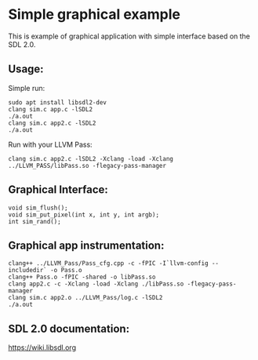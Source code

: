 # Simple graphical example
This is example of graphical application with simple interface based on the SDL 2.0.

## Usage:
Simple run:
```
sudo apt install libsdl2-dev
clang sim.c app.c -lSDL2
./a.out
clang sim.c app2.c -lSDL2
./a.out
```
Run with your LLVM Pass:
```
clang sim.c app2.c -lSDL2 -Xclang -load -Xclang ../LLVM_PASS/libPass.so -flegacy-pass-manager
```

## Graphical Interface:
```
void sim_flush();
void sim_put_pixel(int x, int y, int argb);
int sim_rand();
```

## Graphical app instrumentation:
```
clang++ ../LLVM_Pass/Pass_cfg.cpp -c -fPIC -I`llvm-config --includedir` -o Pass.o
clang++ Pass.o -fPIC -shared -o libPass.so
clang app2.c -c -Xclang -load -Xclang ./libPass.so -flegacy-pass-manager
clang sim.c app2.o ../LLVM_Pass/log.c -lSDL2
./a.out

```

## SDL 2.0 documentation:
https://wiki.libsdl.org